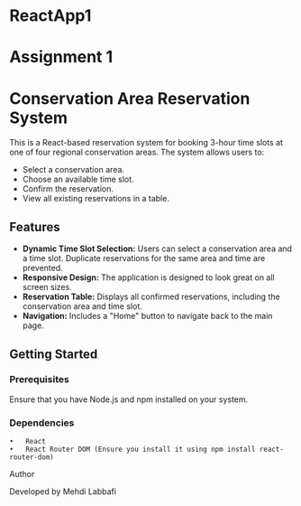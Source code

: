 # ReactApp1
# Assignment 1

# Conservation Area Reservation System

This is a React-based reservation system for booking 3-hour time slots at one of four regional conservation areas. The system allows users to:
- Select a conservation area.
- Choose an available time slot.
- Confirm the reservation.
- View all existing reservations in a table.

## Features

- **Dynamic Time Slot Selection:** Users can select a conservation area and a time slot. Duplicate reservations for the same area and time are prevented.
- **Responsive Design:** The application is designed to look great on all screen sizes.
- **Reservation Table:** Displays all confirmed reservations, including the conservation area and time slot.
- **Navigation:** Includes a "Home" button to navigate back to the main page.

## Getting Started

### Prerequisites
Ensure that you have Node.js and npm installed on your system.

### Dependencies

	•	React
	•	React Router DOM (Ensure you install it using npm install react-router-dom)

Author

Developed by Mehdi Labbafi
